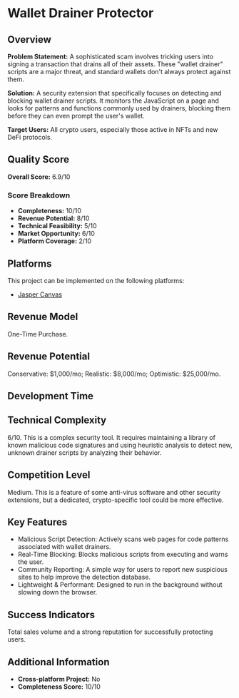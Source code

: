 # Wallet Drainer Protector

## Overview
**Problem Statement:** A sophisticated scam involves tricking users into signing a transaction that drains all of their assets. These "wallet drainer" scripts are a major threat, and standard wallets don't always protect against them.

**Solution:** A security extension that specifically focuses on detecting and blocking wallet drainer scripts. It monitors the JavaScript on a page and looks for patterns and functions commonly used by drainers, blocking them before they can even prompt the user's wallet.

**Target Users:** All crypto users, especially those active in NFTs and new DeFi protocols.

## Quality Score
**Overall Score:** 6.9/10

### Score Breakdown
- **Completeness:** 10/10
- **Revenue Potential:** 8/10
- **Technical Feasibility:** 5/10
- **Market Opportunity:** 6/10
- **Platform Coverage:** 2/10

## Platforms
This project can be implemented on the following platforms:
- [Jasper Canvas](./platforms/jasper-canvas/)

## Revenue Model
One-Time Purchase.

## Revenue Potential
Conservative: $1,000/mo; Realistic: $8,000/mo; Optimistic: $25,000/mo.

## Development Time


## Technical Complexity
6/10. This is a complex security tool. It requires maintaining a library of known malicious code signatures and using heuristic analysis to detect new, unknown drainer scripts by analyzing their behavior.

## Competition Level
Medium. This is a feature of some anti-virus software and other security extensions, but a dedicated, crypto-specific tool could be more effective.

## Key Features
- Malicious Script Detection: Actively scans web pages for code patterns associated with wallet drainers.
- Real-Time Blocking: Blocks malicious scripts from executing and warns the user.
- Community Reporting: A simple way for users to report new suspicious sites to help improve the detection database.
- Lightweight & Performant: Designed to run in the background without slowing down the browser.

## Success Indicators
Total sales volume and a strong reputation for successfully protecting users.

## Additional Information
- **Cross-platform Project:** No
- **Completeness Score:** 10/10
